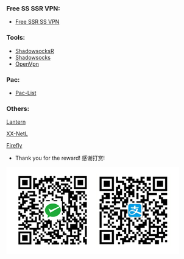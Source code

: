 ### Free SS SSR VPN:
- [Free SSR SS VPN](/tree/master/Free-SS-SSR-VPN.md)

### Tools:

- [ShadowsocksR](/Tools/ShadowsocksR)
- [Shadowsocks](/Tools/Shadowsocks)  
- [OpenVpn](/Tools/OpenVpn) 

### Pac:
- [Pac-List](/pac.txt)

### Others:

[Lantern](https://github.com/getlantern/lantern)

[XX-NetL](https://github.com/XX-net/XX-Net)

[Firefly](https://github.com/yinghuocho/firefly-proxy) 


- Thank you for the reward! 感谢打赏!

![](image/wechatAndAliPay.png) 